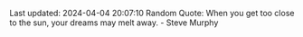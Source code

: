 Last updated: 2024-04-04 20:07:10
Random Quote: When you get too close to the sun, your dreams may melt away. - Steve Murphy